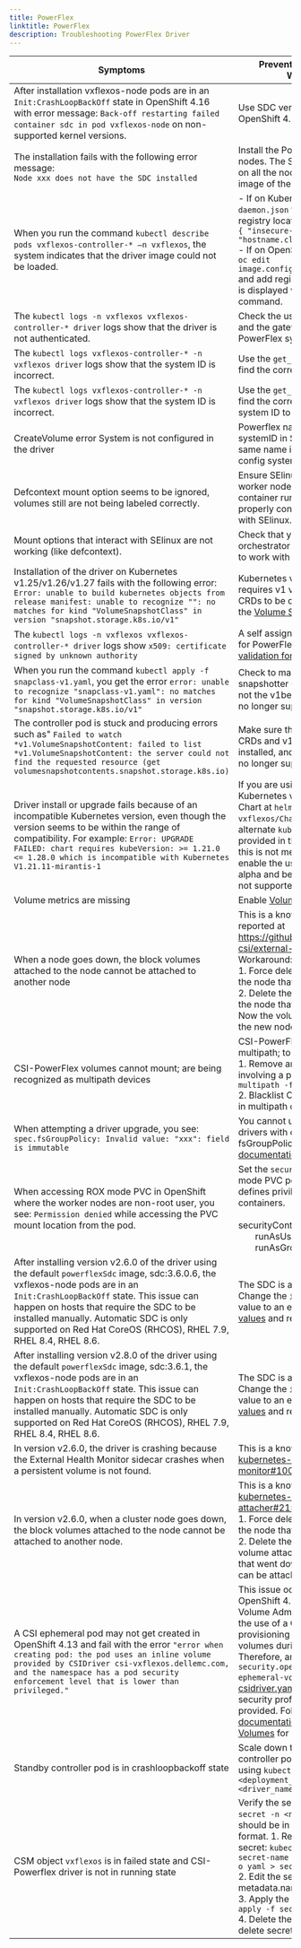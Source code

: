 ```yaml
---
title: PowerFlex 
linktitle: PowerFlex 
description: Troubleshooting PowerFlex Driver
---
```


| Symptoms | Prevention, Resolution or Workaround |
|------------|--------------|
| After installation vxflexos-node pods are in an `Init:CrashLoopBackOff` state in OpenShift 4.16 with error message: ```Back-off restarting failed container sdc in pod vxflexos-node``` on non-supported kernel versions. | Use SDC version 4.5.2.1 in OpenShift 4.16. |
| The installation fails with the following error message: <br />```Node xxx does not have the SDC installed```| Install the PowerFlex SDC on listed nodes. The SDC must be installed on all the nodes that need to pull an image of the driver. |
| When you run the command `kubectl describe pods vxflexos-controller-* –n vxflexos`, the system indicates that the driver image could not be loaded. | - If on Kubernetes, edit the `daemon.json` file found in the registry location and add <br />```{ "insecure-registries" :[ "hostname.cloudapp.net:5000" ] }```<br />- If on OpenShift, run the command `oc edit image.config.openshift.io/cluster` and add registries to yaml file that is displayed when you run the command. |
|The `kubectl logs -n vxflexos vxflexos-controller-* driver` logs show that the driver is not authenticated.| Check the username, password, and the gateway IP address for the PowerFlex system.|
|The `kubectl logs vxflexos-controller-* -n vxflexos driver` logs show that the system ID is incorrect.| Use the `get_vxflexos_info.sh` to find the correct system ID. |
|The `kubectl logs vxflexos-controller-* -n vxflexos driver` logs show that the system ID is incorrect.| Use the `get_vxflexos_info.sh` to find the correct system ID. Add the system ID to `myvalues.yaml` script.|
|CreateVolume error System <Name> is not configured in the driver | Powerflex name if used for systemID in StorageClass ensure same name is also used in array config systemID |  
|Defcontext mount option seems to be ignored, volumes still are not being labeled correctly.|Ensure SElinux is enabled on a worker node, and ensure your container run time manager is properly configured to be utilized with SElinux.|
|Mount options that interact with SElinux are not working (like defcontext).|Check that your container orchestrator is properly configured to work with SElinux.|
|Installation of the driver on Kubernetes v1.25/v1.26/v1.27 fails with the following error: <br />```Error: unable to build kubernetes objects from release manifest: unable to recognize "": no matches for kind "VolumeSnapshotClass" in version "snapshot.storage.k8s.io/v1"```|Kubernetes v1.23/v1.24/v1.25 requires v1 version of snapshot CRDs to be created in cluster, see the [Volume Snapshot Requirements](docs/getting-started/installation/kubernetes/powerflex/helm/#optional-volume-snapshot-requirements)|
| The `kubectl logs -n vxflexos vxflexos-controller-* driver` logs show `x509: certificate signed by unknown authority` |A self assigned certificate is used for PowerFlex array. See [certificate validation for PowerFlex Gateway](docs/getting-started/installation/kubernetes/powerflex/helm/#certificate-validation-for-powerflex-gateway-rest-api-calls)|
| When you run the command `kubectl apply -f snapclass-v1.yaml`, you get the error `error: unable to recognize "snapclass-v1.yaml": no matches for kind "VolumeSnapshotClass" in version "snapshot.storage.k8s.io/v1"` | Check to make sure that the v1 snapshotter CRDs are installed, and not the v1beta1 CRDs, which are no longer supported. |
| The controller pod is stuck and producing errors such as" `Failed to watch *v1.VolumeSnapshotContent: failed to list *v1.VolumeSnapshotContent: the server could not find the requested resource (get volumesnapshotcontents.snapshot.storage.k8s.io)` | Make sure that v1 snapshotter CRDs and v1 snapclass are installed, and not v1beta1, which is no longer supported. |
| Driver install or upgrade fails because of an incompatible Kubernetes version, even though the version seems to be within the range of compatibility. For example: `Error: UPGRADE FAILED: chart requires kubeVersion: >= 1.21.0 <= 1.28.0 which is incompatible with Kubernetes V1.21.11-mirantis-1` | If you are using an extended Kubernetes version, see the helm Chart at `helm/csi-vxflexos/Chart.yaml` and use the alternate `kubeVersion` check that is provided in the comments. Note: this is not meant to be used to enable the use of pre-release alpha and beta versions, which is not supported. |
| Volume metrics are missing | Enable [Volume Health Monitoring](docs/concepts/csidriver/features/powerflex#volume-health-monitoring) |
| When a node goes down, the block volumes attached to the node cannot be attached to another node                                           | This is a known issue and has been reported at https://github.com/kubernetes-csi/external-attacher/issues/215. Workaround: <br /> 1. Force delete the pod running on the node that went down <br /> 2. Delete the volumeattachment to the node that went down. <br /> Now the volume can be attached to the new node.                   |
| CSI-PowerFlex volumes cannot mount; are being recognized as multipath devices | CSI-PowerFlex does not support multipath; to fix: <br/> 1. Remove any multipath mapping involving a powerflex volume with `multipath -f <powerflex volume>` <br/> 2. Blacklist CSI-PowerFlex volumes in multipath config file |
 | When attempting a driver upgrade, you see: ```spec.fsGroupPolicy: Invalid value: "xxx": field is immutable``` |  You cannot upgrade between drivers with different fsGroupPolicies. See [upgrade documentation](docs/getting-started/upgrade/kubernetes/powerflex/helm) for more details | 
 | When accessing ROX mode PVC in OpenShift where the worker nodes are non-root user, you see: ```Permission denied``` while accessing the PVC mount location from the pod. | Set the ```securityContext``` for ROX mode PVC pod as below, as it defines privileges for the pods or containers.<br/><br/>securityContext:<br/>&nbsp;&nbsp;&nbsp;&nbsp;&nbsp;&nbsp;&nbsp;runAsUser: 0<br/>&nbsp;&nbsp;&nbsp;&nbsp;&nbsp;&nbsp;&nbsp;runAsGroup: 0 |
| After installing version v2.6.0 of the driver using the default `powerflexSdc` image, sdc:3.6.0.6, the vxflexos-node pods are in an `Init:CrashLoopBackOff` state. This issue can happen on hosts that require the SDC to be installed manually. Automatic SDC is only supported on Red Hat CoreOS (RHCOS), RHEL 7.9, RHEL 8.4, RHEL 8.6. | The SDC is already installed. Change the `images.powerflexSdc` value to an empty value in the [values](https://github.com/dell/csi-powerflex/blob/72b27acee7553006cc09df97f85405f58478d2e4/helm/csi-vxflexos/values.yaml#L13) and re-install. |
| After installing version v2.8.0 of the driver using the default `powerflexSdc` image, sdc:3.6.1, the vxflexos-node pods are in an `Init:CrashLoopBackOff` state. This issue can happen on hosts that require the SDC to be installed manually. Automatic SDC is only supported on Red Hat CoreOS (RHCOS), RHEL 7.9, RHEL 8.4, RHEL 8.6. | The SDC is already installed. Change the `images.powerflexSdc` value to an empty value in the [values](https://github.com/dell/csi-powerflex/blob/72b27acee7553006cc09df97f85405f58478d2e4/helm/csi-vxflexos/values.yaml#L13) and re-install. |
| In version v2.6.0, the driver is crashing because the External Health Monitor sidecar crashes when a persistent volume is not found. | This is a known issue reported at [kubernetes-csi/external-health-monitor#100](https://github.com/kubernetes-csi/external-health-monitor/issues/100). |
| In version v2.6.0, when a cluster node goes down, the block volumes attached to the node cannot be attached to another node. | This is a known issue reported at [kubernetes-csi/external-attacher#215](https://github.com/kubernetes-csi/external-attacher/issues/215). Workaround: <br/> 1. Force delete the pod running on the node that went down. <br/> 2. Delete the pod's persistent volume attachment on the node that went down. Now the volume can be attached to the new node.
A CSI ephemeral pod may not get created in OpenShift 4.13 and fail with the error `"error when creating pod: the pod uses an inline volume provided by CSIDriver csi-vxflexos.dellemc.com, and the namespace has a pod security enforcement level that is lower than privileged."` | This issue occurs because OpenShift 4.13 introduced the CSI Volume Admission plugin to restrict the use of a CSI driver capable of provisioning CSI ephemeral volumes during pod admission. Therefore, an additional label `security.openshift.io/csi-ephemeral-volume-profile` in [csidriver.yaml](https://github.com/dell/helm-charts/blob/csi-vxflexos-2.8.0/charts/csi-vxflexos/templates/csidriver.yaml) file with the required security profile value should be provided. Follow [OpenShift 4.13 documentation for CSI Ephemeral Volumes](https://docs.openshift.com/container-platform/4.13/storage/container_storage_interface/ephemeral-storage-csi-inline.html) for more information. |
| Standby controller pod is in crashloopbackoff state | Scale down the replica count of the controller pod's deployment to 1 using ```kubectl scale deployment <deployment_name> --replicas=1 -n <driver_namespace>``` |
|CSM object `vxflexos` is in failed state and CSI-Powerflex driver is not in running state | Verify the secret name: `kubectl get secret -n <namespace_name>` it should be in `<CR-name>-config` format. 1. Retrieve the existing secret: `kubectl get secret old-secret-name -n <namespace_name> -o yaml > secret.yaml` <br> 2. Edit the secret.yaml file: Change metadata.name to <CR-name>-Config <br> 3. Apply the new secret: `kubectl apply -f secret.yaml` <br> 4. Delete the old secret: kubectl delete secret old-secret-name|

>

